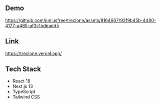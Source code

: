 ## Demo



https://github.com/juniusfree/treclone/assets/8164667/93f9b45b-4480-4177-a485-af3c1bdeadd5

## Link

https://treclone.vercel.app/

## Tech Stack

- React 18
- Next.js 13
- TypeScript
- Tailwind CSS
